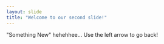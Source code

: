 ```yaml
---
layout: slide
title: "Welcome to our second slide!"
---
```

"Something New" hehehhee...
Use the left arrow to go back!